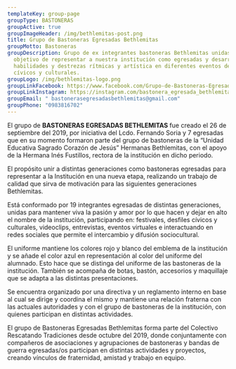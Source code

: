 ```yaml
---
templateKey: group-page
groupType: BASTONERAS
groupActive: true
groupImageHeader: /img/bethlemitas-post.png
title: Grupo de Bastoneras Egresadas Bethlemitas
groupMotto: Bastoneras
groupDescription: Grupo de ex integrantes bastoneras Bethlemitas unidas con el
  objetivo de representar a nuestra institución como egresadas y desarrollar
  habilidades y destrezas rítmicas y artística en diferentes eventos deportivos,
  cívicos y culturales.
groupLogo: /img/bethlemitas-logo.png
groupLinkFacebook: https://www.facebook.com/Grupo-de-Bastoneras-Egresadas-Bethlemitas-100128138218900/
groupLinkInstagram: https://instagram.com/bastonera_egresada_bethlemita?utm_medium=copy_link
groupEmail: " bastonerasegresadasbethlemitas@gmail.com"
groupPhone: "0983816702"
---
```

El grupo de **BASTONERAS EGRESADAS BETHLEMITAS** fue creado el 26 de septiembre del 2019, por iniciativa del Lcdo. Fernando Soria y 7 egresadas que en su momento formaron parte del grupo de bastoneras de la “Unidad Educativa Sagrado Corazón de Jesús” Hermanas Bethlemitas, con el apoyo de la Hermana Inés Fustillos, rectora de la institución en dicho periodo.

El propósito unir a distintas generaciones como bastoneras egresadas para representar a la Institución en una nueva etapa, realizando un trabajo de calidad que sirva de motivación para las siguientes generaciones Bethlemitas.

Está conformado por 19 integrantes egresadas de distintas generaciones, unidas para mantener viva la pasión y amor por lo que hacen y dejar en alto el nombre de la institución, participando en: festivales, desfiles cívicos y culturales, videoclips, entrevistas, eventos virtuales e interactuando en redes sociales que permite el intercambio y difusión sociocultural. 

El uniforme mantiene los colores rojo y blanco del emblema de la institución y se añade el color azul en representación al color del uniforme del alumnado. Esto hace que se distinga del uniforme de las bastoneras de la institución. También se acompaña de botas, bastón, accesorios y maquillaje que se adapta a las distintas presentaciones.

Se encuentra organizado por una directiva y un reglamento interno en base al cual se dirige y coordina el mismo y mantiene una relación fraterna con las actuales autoridades y con el grupo de bastoneras de la institución, con quienes participan en distintas actividades.

El grupo de Bastoneras Egresadas Bethlemitas forma parte del Colectivo Rescatando Tradiciones desde octubre del 2019, donde conjuntamente con compañeros de asociaciones y agrupaciones de bastoneras y bandas de guerra egresadas/os participan en distintas actividades y proyectos, creando vínculos de fraternidad, amistad y trabajo en equipo.